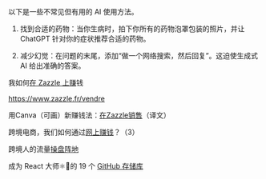 以下是一些不常见但有用的 AI 使用方法。

1. 找到合适的药物：当你生病时，拍下你所有的药物泡罩包装的照片，并让 ChatGPT 针对你的症状推荐合适的药物。

2. 减少幻觉：在问题的末尾，添加“做一个网络搜索，然后回复”。这迫使生成式 AI 给出准确的答案。


我如何[在 Zazzle 上赚](https://medium.com/@thebudgetpurse/list/how-i-make-money-on-zazzle-40abf8b587df)钱

https://www.zazzle.fr/vendre

用Canva（可画）新赚钱法：[在Zazzle销售](http://yesaiwen.com/earn-money-in-zazzle-use-canva/)（译文）

跨境电商，我们如何通过[网上赚钱](https://guxiaobei.com/3034/)？（3）

跨境人的流量[操盘阵地](https://guxiaobei.com/)

成为 React 大师⚛️🧙的 19 个 [GitHub 存储库](https://dev.to/madza/19-github-repositories-to-become-a-react-master-379n)
